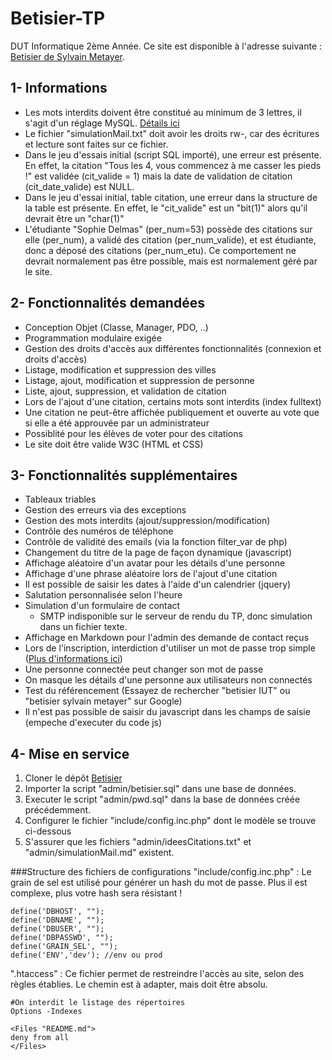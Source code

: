 # Betisier-TP

DUT Informatique 2ème Année. Ce site est disponible à l'adresse suivante : [Betisier de Sylvain Metayer](http://betisier.sylvainmetayer.fr).

## 1- Informations
- Les mots interdits doivent être constitué au minimum de 3 lettres, il s'agit d'un réglage MySQL. [Détails ici](http://stackoverflow.com/a/17797003)
- Le fichier "simulationMail.txt" doit avoir les droits rw-, car des écritures et lecture sont faites sur ce fichier.
- Dans le jeu d'essais initial (script SQL importé), une erreur est présente. En effet, la citation "Tous les 4, vous commencez à me casser les pieds !" est validée (cit_valide = 1) mais la date de validation de citation (cit_date_valide) est NULL.
- Dans le jeu d'essai initial, table citation, une erreur dans la structure de la table est présente. En effet, le "cit_valide" est un "bit(1)" alors qu'il devrait être un "char(1)"
- L'étudiante "Sophie Delmas" (per_num=53) possède des citations sur elle (per_num), a validé des citation (per_num_valide), et est étudiante, donc a déposé des citations (per_num_etu). Ce comportement ne devrait normalement pas être possible, mais est normalement géré par le site.

## 2- Fonctionnalités demandées
- Conception Objet (Classe, Manager, PDO, ..)
- Programmation modulaire exigée
- Gestion des droits d'accès aux différentes fonctionnalités (connexion et droits d'accès)
- Listage, modification et suppression des villes
- Listage, ajout, modification et suppression de personne
- Liste, ajout, suppression, et validation de citation
- Lors de l'ajout d'une citation, certains mots sont interdits (index fulltext)
- Une citation ne peut-être affichée publiquement et ouverte au vote que si elle a été approuvée par un administrateur
- Possiblité pour les élèves de voter pour des citations
- Le site doit être valide W3C (HTML et CSS)

## 3- Fonctionnalités supplémentaires

- Tableaux triables
- Gestion des erreurs via des exceptions
- Gestion des mots interdits (ajout/suppression/modification)
- Contrôle des numéros de téléphone
- Contrôle de validité des emails (via la fonction filter_var de php)
- Changement du titre de la page de façon dynamique (javascript)
- Affichage aléatoire d'un avatar pour les détails d'une personne
- Affichage d'une phrase aléatoire lors de l'ajout d'une citation
- Il est possible de saisir les dates à l'aide d'un calendrier (jquery)
- Salutation personnalisée selon l'heure
- Simulation d'un formulaire de contact
  - SMTP indisponible sur le serveur de rendu du TP, donc simulation dans un fichier texte.
- Affichage en Markdown pour l'admin des demande de contact reçus
- Lors de l'inscription, interdiction d'utiliser un mot de passe trop simple ([Plus d'informations ici](http://goo.gl/YP4xEh))
- Une personne connectée peut changer son mot de passe
- On masque les détails d'une personne aux utilisateurs non connectés
- Test du référencement (Essayez de rechercher "betisier IUT" ou "betisier sylvain metayer" sur Google)
- Il n'est pas possible de saisir du javascript dans les champs de saisie (empeche d'executer du code js)

## 4- Mise en service
1. Cloner le dépôt [Betisier](https://github.com/sylvainmetayer/Betisier-TP)
2. Importer la script "admin/betisier.sql" dans une base de données.
2. Executer le script "admin/pwd.sql" dans la base de données créée précédemment.
3. Configurer le fichier "include/config.inc.php" dont le modèle se trouve ci-dessous
4. S'assurer que les fichiers "admin/ideesCitations.txt" et "admin/simulationMail.md" existent.

###Structure des fichiers de configurations
"include/config.inc.php" : Le grain de sel est utilisé pour générer un hash du mot de passe. Plus il est complexe, plus votre hash sera résistant !
```
define('DBHOST', "");
define('DBNAME', "");
define('DBUSER', "");
define('DBPASSWD', "");
define('GRAIN_SEL', "");
define('ENV','dev'); //env ou prod
```

".htaccess" : Ce fichier permet de restreindre l'accès au site, selon des règles établies. Le chemin est à adapter, mais doit être absolu.
```
#On interdit le listage des répertoires
Options -Indexes

<Files "README.md">
deny from all
</Files>
```
